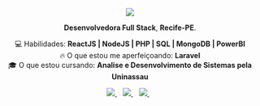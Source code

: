 <p align="center">
<!--   <img src="https://media0.giphy.com/media/RLsfgZfNGJ3fzlMXdV/giphy.gif" width="200px"> -->
  <img src="https://readme-typing-svg.demolab.com/?lines=Fala+galera,+Eu+sou+Delis+Guerra!;Sejam+bem+vindos+ao+meu+Github!;Fala+galera,+Eu+sou+Delis+Guerra!;Sejam+bem+vindos+ao+meu+Github!;Fala+galera,+Eu+sou+Delis+Guerra!;Sejam+bem+vindos+ao+meu+Github!;eu+sou+Delis+Guerra!&font=Fira%20Code&weight=600&size=32&center=true&color=dd14ab&width=635&height=150&duration=4000&pause=1000">
</p>
<p align='center'>
  <strong>Desenvolvedora Full Stack</strong>, <strong>Recife-PE</strong>.
</p>
<p align="center">
  💻 Habilidades: <strong> ReactJS | NodeJS | PHP | SQL | MongoDB | PowerBI </strong><br>
  🔥 O que estou me aperfeiçoando: <strong>Laravel</strong><br>
  🎓 O que estou cursando: <strong>Analise e Desenvolvimento de Sistemas pela Uninassau </strong>
</p>
<p align='center'>  
  <a href="https://www.linkedin.com/in/delis-guerra-46b63614a/">
    <img src="https://img.shields.io/badge/linkedin-%230077B5.svg?&style=for-the-badge&logo=linkedin&logoColor=white" />
  </a>&nbsp;&nbsp;
  <a href="https://www.instagram.com/delisz/">
    <img src="https://img.shields.io/badge/instagram-%23E4405F.svg?&style=for-the-badge&logo=instagram&logoColor=white" />        
  </a>&nbsp;&nbsp;
  <a href="https://twitter.com/delisssz">
    <img src="https://img.shields.io/badge/twitter-%231DA1F2.svg?&style=for-the-badge&logo=twitter&logoColor=white" />        
  </a>&nbsp;&nbsp;
  
</p>

